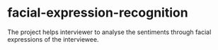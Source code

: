 # facial-expression-recognition
The project helps interviewer to analyse the sentiments through facial expressions of the interviewee.
